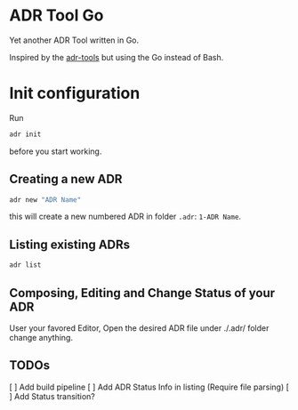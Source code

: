 # ADR Tool Go

Yet another ADR Tool written in Go.

Inspired by the [adr-tools](https://github.com/npryce/adr-tools) but using the Go instead of Bash.

# Init configuration

Run
```bash
adr init 
```
before you start working.

## Creating a new ADR

```bash
adr new "ADR Name"
```
this will create a new numbered ADR in folder `.adr`:
`1-ADR Name`.

## Listing existing ADRs

```bash
adr list 
```

## Composing, Editing and Change Status of your ADR

User your favored Editor, Open the desired ADR file under ./.adr/ folder change anything.

## TODOs
[ ] Add build pipeline
[ ] Add ADR Status Info in listing (Require file parsing)
[ ] Add Status transition? 